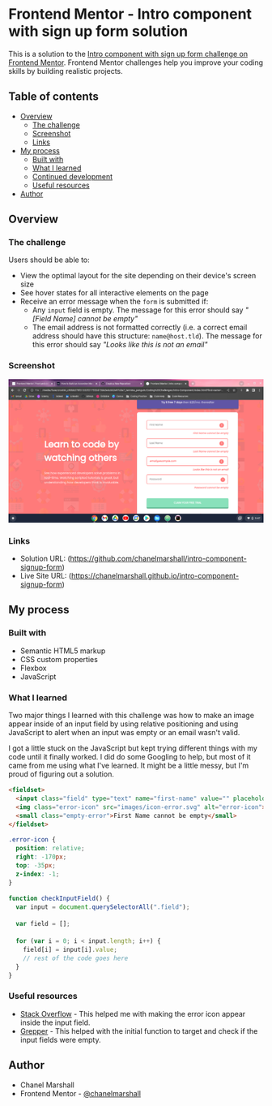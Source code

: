 # Frontend Mentor - Intro component with sign up form solution

This is a solution to the [Intro component with sign up form challenge on Frontend Mentor](https://www.frontendmentor.io/challenges/intro-component-with-signup-form-5cf91bd49edda32581d28fd1). Frontend Mentor challenges help you improve your coding skills by building realistic projects.

## Table of contents

- [Overview](#overview)
  - [The challenge](#the-challenge)
  - [Screenshot](#screenshot)
  - [Links](#links)
- [My process](#my-process)
  - [Built with](#built-with)
  - [What I learned](#what-i-learned)
  - [Continued development](#continued-development)
  - [Useful resources](#useful-resources)
- [Author](#author)

## Overview

### The challenge

Users should be able to:

- View the optimal layout for the site depending on their device's screen size
- See hover states for all interactive elements on the page
- Receive an error message when the `form` is submitted if:
  - Any `input` field is empty. The message for this error should say *"[Field Name] cannot be empty"*
  - The email address is not formatted correctly (i.e. a correct email address should have this structure: `name@host.tld`). The message for this error should say *"Looks like this is not an email"*

### Screenshot

![](images/intro-component-screenshot.png)

### Links

- Solution URL: (https://github.com/chanelmarshall/intro-component-signup-form)
- Live Site URL: (https://chanelmarshall.github.io/intro-component-signup-form)

## My process

### Built with

- Semantic HTML5 markup
- CSS custom properties
- Flexbox
- JavaScript

### What I learned

Two major things I learned with this challenge was how to make an image appear inside of an input field by using relative positioning and using JavaScript to alert when an input was empty or an email wasn't valid.

I got a little stuck on the JavaScript but kept trying different things with my code until it finally worked. I did do some Googling to help, but most of it came from me using what I've learned. It might be a little messy, but I'm proud of figuring out a solution.

```html
<fieldset>
  <input class="field" type="text" name="first-name" value="" placeholder="First Name">
  <img class="error-icon" src="images/icon-error.svg" alt="error-icon">
  <small class="empty-error">First Name cannot be empty</small>
</fieldset>
```
```css
.error-icon {
  position: relative;
  right: -170px;
  top: -35px;
  z-index: -1;
}
```
```js
function checkInputField() {
  var input = document.querySelectorAll(".field");

  var field = [];

  for (var i = 0; i < input.length; i++) {
    field[i] = input[i].value;
    // rest of the code goes here
  }
}
```

### Useful resources

- [Stack Overflow](https://stackoverflow.com/questions/23518999/how-to-embed-svg-image-icon-in-input-tag) - This helped me with making the error icon appear inside the input field.
- [Grepper](https://www.codegrepper.com/code-examples/javascript/conditional+rendering+alert+if+input+fields+are+empty) - This helped with the initial function to target and check if the input fields were empty.

## Author

- Chanel Marshall
- Frontend Mentor - [@chanelmarshall](https://www.frontendmentor.io/profile/chanelmarshall)
